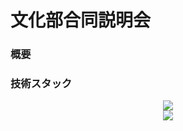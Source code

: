 # 文化部合同説明会

### 概要

### 技術スタック

<div align="center">
  <a href="https://skillicons.dev">
    <img src="https://skillicons.dev/icons?i=javascript,typescript,react" /></br>
    <img src="https://skillicons.dev/icons?i=nextjs,tailwindcss,vercel" /></br>
  </a>
</div>
